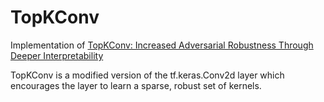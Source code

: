 # TopKConv

Implementation of [TopKConv: Increased Adversarial Robustness Through Deeper Interpretability](https://uvu.eecs.utk.edu/publications/icmla2021.pdf)

TopKConv is a modified version of the tf.keras.Conv2d layer which encourages the layer to learn a sparse, robust set of kernels.
